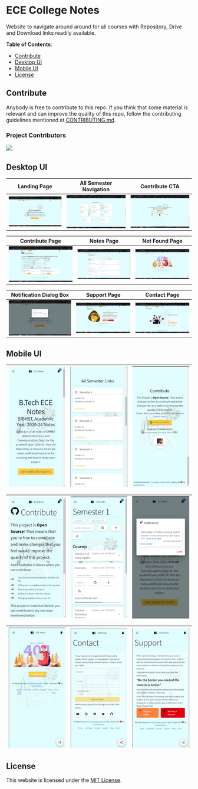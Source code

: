 # ECE College Notes

Website to navigate around around for all courses with Repository, Drive and Download links readily available.

**Table of Contents**:

- [Contribute](#contribute)
- [Desktop UI](#desktop-ui)
- [Mobile UI](#mobile-ui)
- [License](#license)

## Contribute

Anybody is free to contribute to this repo. If you think that some material is relevant and can improve the quality of this repo, follow the contributing guidelines mentioned at [CONTRIBUTING.md](./CONTRIBUTING.md).

### Project Contributors

<a href="https://github.com/kunalkeshan/SRMIST-B.Tech-ECE-Notes-2022-24/graphs/contributors">
  <img src="https://contrib.rocks/image?repo=kunalkeshan/SRMIST-B.Tech-ECE-Notes-2022-24" />
</a>

## Desktop UI

| Landing Page | All Semester Navigation | Contribute CTA |
| --- | --- | --- |
| ![Landing Page](./assets/landing.jpg) | ![All Semesters Nav](./assets/semester-navigation.jpg) | ![Contribute CTA](./assets/home-contribute.jpg) |

| Contribute Page | Notes Page | Not Found Page |
| --- | --- | --- |
| ![Contribute Page](./assets/contribution-page.jpg) | ![Notes Page](./assets/notes-page.jpg) | ![Not Found Page](./assets/not-found-page.jpg) |

| Notification Dialog Box | Support Page | Contact Page |
| ----------------------- | ------------ | ------------ |
| ![Notification Dialog Box](./assets/notification-dialog.jpg) | ![Support Page](./assets/support-page.jpg) | ![Contact Page](./assets/contact-page.jpg) |

## Mobile UI

| ![Mobile UI 1](./assets/m1.jpg) | ![Mobile UI 2](./assets/m2.jpg) | ![Mobile UI 3](./assets/m3.jpg) |
| --- | --- | --- |

| ![Mobile UI 4](./assets/m4.jpg) | ![Mobile UI 5](./assets/m5.jpg) | ![Mobile UI 6](./assets/m6.jpg) |
| --- | --- | --- |

| ![Mobile UI 7](./assets/m7.jpg) | ![Mobile UI 8](./assets/m8.jpg) | ![Mobile UI 9](./assets/m9.jpg) |
| --- | --- | --- |

## License

This website is licensed under the [MIT License](./LICENSE).
